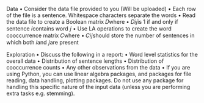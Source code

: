Data
• Consider the data file provided to you (Will be uploaded)
• Each row of the file is a sentence. Whitespace characters separate the words
• Read the data file to create a Boolean matrix 𝐷where
• 𝐷𝑖𝑗is 1 if and only if sentence 𝑖contains word 𝑗
• Use LA operations to create the word cooccurrence matrix 𝐶where
• 𝐶𝑖𝑗should store the number of sentences in which both 𝑖and 𝑗are present


Exploration
• Discuss the following in a report:
• Word level statistics for the overall data
• Distribution of sentence lengths
• Distribution of cooccurrence counts
• Any other observations from the data
• If you are using Python, you can use linear algebra packages, and packages
	for file reading, data handling, plotting packages. Do not use any package
	for handling this specific nature of the input data (unless you are
	performing extra tasks e.g. stemming).